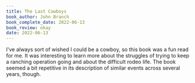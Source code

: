 ```yaml
---
title: The Last Cowboys
book_author: John Branch
book_complete_date: 2022-06-13
book_review: okay
date: 2022-06-13
---
```


I've always sort of wished I could be a cowboy, so this book was a fun read for me. It was interesting to learn more about the struggles of trying to keep a ranching operation going and about the difficult rodeo life. The book seemed a bit repetitive in its description of similar events across several years, though.

<!--more-->

